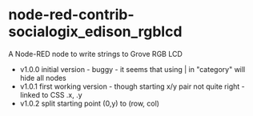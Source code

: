 # node-red-contrib-socialogix_edison_rgblcd

A Node-RED node to write strings to Grove RGB LCD

- v1.0.0 initial version - buggy - it seems that using | in "category" will hide all nodes
- v1.0.1 first working version - though starting x/y pair not quite right - linked to CSS .x, .y
- v1.0.2 split starting point (0,y) to (row, col)


